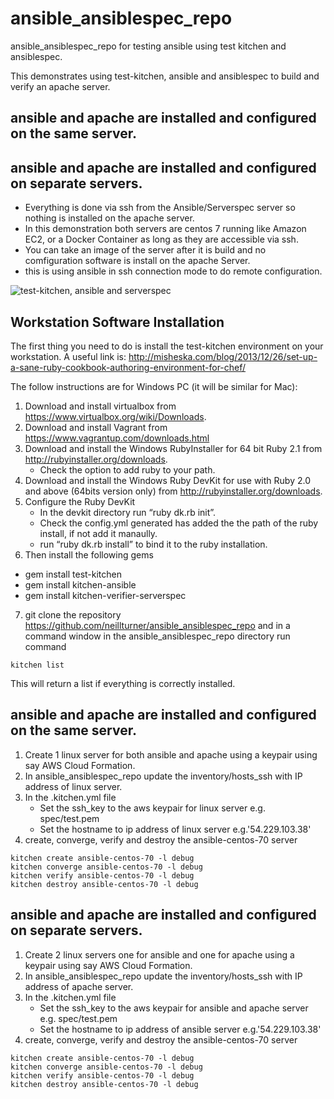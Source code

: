 # ansible_ansiblespec_repo
ansible_ansiblespec_repo for testing ansible using test kitchen and ansiblespec.

This demonstrates using test-kitchen, ansible and ansiblespec to build and verify an apache server.

## ansible and apache are installed and configured on the same server.


## ansible and apache are installed and configured on separate servers.
  * Everything is done via ssh from the Ansible/Serverspec server so nothing is installed on the apache server.
  * In this demonstration both servers are centos 7 running like Amazon EC2, or a Docker Container as long as they are accessible via ssh.
  * You can take an image of the server after it is build and no comfiguration software is install on the apache Server.
  * this is using ansible in ssh connection mode to do remote configuration.

![test-kitchen, ansible and serverspec](https://github.com/neillturner/ansible_ansiblespec_repo/blob/master/kitchen-ansible.png "test-kitchen, ansible and serverspec")


## Workstation Software Installation

The first thing you need to do is install the test-kitchen environment on your workstation.
A useful link is: http://misheska.com/blog/2013/12/26/set-up-a-sane-ruby-cookbook-authoring-environment-for-chef/

The follow instructions are for Windows PC (it will be similar for Mac):

1. Download and install virtualbox from https://www.virtualbox.org/wiki/Downloads.
2. Download and install Vagrant from https://www.vagrantup.com/downloads.html
3. Download and install the Windows RubyInstaller for 64 bit Ruby 2.1 from http://rubyinstaller.org/downloads.
   * Check the option to add ruby to your path.
4. Download and install the Windows Ruby DevKit for use with Ruby 2.0 and above (64bits version only) from http://rubyinstaller.org/downloads.
5. Configure the Ruby DevKit
   * In the devkit directory run “ruby dk.rb init”.
   * Check the config.yml generated has added the the path of the ruby install, if not add it manaully.
   * run “ruby dk.rb install” to bind it to the ruby installation.
6. Then install the following gems
  * gem install test-kitchen
  * gem install kitchen-ansible
  * gem install kitchen-verifier-serverspec
7. git clone the repository https://github.com/neillturner/ansible_ansiblespec_repo and in a command window in the ansible_ansiblespec_repo directory run command
```
kitchen list
```
This will return a list if everything is correctly installed.

## ansible and apache are installed and configured on the same server.

1. Create 1 linux server for both ansible and apache using a keypair using say AWS Cloud Formation.
2. In ansible_ansiblespec_repo update the inventory/hosts_ssh with IP address of linux server.
3. In the .kitchen.yml file
   * Set the ssh_key  to the aws keypair for linux server e.g. spec/test.pem
   * Set the hostname to ip address of linux server  e.g.'54.229.103.38'
4. create, converge, verify and destroy the ansible-centos-70 server
```
kitchen create ansible-centos-70 -l debug
kitchen converge ansible-centos-70 -l debug
kitchen verify ansible-centos-70 -l debug
kitchen destroy ansible-centos-70 -l debug
```

## ansible and apache are installed and configured on separate servers.

1. Create 2 linux servers one for ansible and one for apache using a keypair using say AWS Cloud Formation.
2. In ansible_ansiblespec_repo update the inventory/hosts_ssh with IP address of apache server.
3. In the .kitchen.yml file
   * Set the ssh_key  to the aws keypair for ansible and apache server e.g. spec/test.pem
   * Set the hostname to ip address of ansible server  e.g.'54.229.103.38'
4. create, converge, verify and destroy the ansible-centos-70 server
```
kitchen create ansible-centos-70 -l debug
kitchen converge ansible-centos-70 -l debug
kitchen verify ansible-centos-70 -l debug
kitchen destroy ansible-centos-70 -l debug
```






